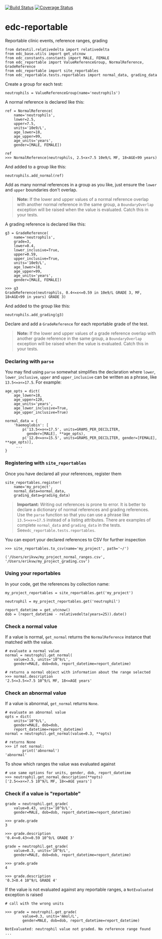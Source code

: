 [![Build Status](https://travis-ci.org/clinicedc/edc-reportable.svg?branch=develop)](https://travis-ci.org/clinicedc/edc-reportable) [![Coverage Status](https://coveralls.io/repos/github/clinicedc/edc-reportable/badge.svg?branch=develop)](https://coveralls.io/github/clinicedc/edc-reportable?branch=develop)

# edc-reportable

Reportable clinic events, reference ranges, grading


    from dateutil.relativedelta import relativedelta
    from edc_base.utils import get_utcnow
    from edc_constants.constants import MALE, FEMALE
    from edc_reportable import ValueReferenceGroup, NormalReference, GradeReference
    from edc_reportable import site_reportables
    from edc_reportable.tests.reportables import normal_data, grading_data
    
Create a group for each test:

    neutrophils = ValueReferenceGroup(name='neutrophils')

A normal reference is declared like this:

    ref = NormalReference(
        name='neutrophils',
        lower=2.5,
        upper=7.5,
        units='10e9/L',
        age_lower=18,
        age_upper=99,
        age_units='years',
        gender=[MALE, FEMALE])
    
    ref
    >>> NormalReference(neutrophils, 2.5<x<7.5 10e9/L MF, 18<AGE<99 years)   

And added to a group like this:
    
    neutrophils.add_normal(ref)
 
Add as many normal references in a group as you like, just ensure the `lower` and `upper` boundaries don't overlap.

> __Note:__ If the lower and upper values of a normal reference overlap 
> with another normal reference in the same group, a `BoundaryOverlap`
> exception will be raised when the value is evaluated.
> Catch this in your tests.
 
A grading reference is declared like this:

    g3 = GradeReference(
        name='neutrophils',
        grade=3,
        lower=0.4,
        lower_inclusive=True,
        upper=0.59,
        upper_inclusive=True,
        units='10e9/L',
        age_lower=18,
        age_upper=99,
        age_units='years',
        gender=[MALE, FEMALE])
    
    >>> g3
    GradeReference(neutrophils, 0.4<=x<=0.59 in 10e9/L GRADE 3, MF, 18<AGE<99 in years) GRADE 3)

And added to the group like this:

    neutrophils.add_grading(g3)

Declare and add a `GradeReference` for each reportable grade of the test. 

> __Note:__ If the lower and upper values of a grade reference overlap 
> with another grade reference in the same group, a `BoundaryOverlap`
> exception will be raised when the value is evaluated.
> Catch this in your tests.


### Declaring with `parse`

You may find using `parse` somewhat simplifies the declaration where `lower`, `lower_inclusive`, `upper` and `upper_inclusive` can be written as a phrase, like `13.5<=x<=17.5`. For example:

    age_opts = dict(
        age_lower=18,
        age_upper=120,
        age_units='years',
        age_lower_inclusive=True,
        age_upper_inclusive=True)
    
    normal_data = {
        'haemoglobin': [
            p('13.5<=x<=17.5', units=GRAMS_PER_DECILITER,
              gender=[MALE], **age_opts),
            p('12.0<=x<=15.5', units=GRAMS_PER_DECILITER, gender=[FEMALE], **age_opts)],
         ...
    }


### Registering with `site_reportables`

Once you have declared all your references, register them

    site_reportables.register(
        name='my_project',
        normal_data=normal_data,
        grading_data=grading_data)

> __Important:__ Writing out references is prone to error. It is better to declare a
> dictionary of normal references and grading references. Use the `parse` function
> so that you can use a phrase like `13.5<=x<=17.5` instead of a listing attributes. 
> There are examples of complete `normal_data` and `grading_data` in the tests.
> See`edc_reportable.tests.reportables`. 

You can export your declared references to CSV for further inspection

    >>> site_reportables.to_csv(name='my_project', path='~/')
    
    ('/Users/erikvw/my_project_normal_ranges.csv',
    '/Users/erikvw/my_project_grading.csv')    

### Using your reportables

In your code, get the references by collection name:
    
    my_project_reportables = site_reportables.get('my_project')

    neutrophil = my_project_reportables.get('neutrophil')

    report_datetime = get_utcnow()
    dob = (report_datetime - relativedelta(years=25)).date() 
    
### Check a normal value

If a value is normal, `get_normal` returns the `NormalReference` instance that matched with the value. 

    # evaluate a normal value
    normal = neutrophil.get_normal(
        value=3.5, units='10^9/L',
        gender=MALE, dob=dob, report_datetime=report_datetime)

    # returns a normal object with information about the range selected
    >>> normal.description
    '2.5<=3.5<=7.5 10^9/L MF, 18<=AGE years'

### Check an abnormal value

If a value is abnormal, `get_normal` returns `None`.

    # evaluate an abnormal value
    opts = dict(
        units='10^9/L',
        gender=MALE, dob=dob,
        report_datetime=report_datetime)
    normal = neutrophil.get_normal(value=0.3, **opts)

    # returns None
    >>> if not normal:
            print('abnormal')
    'abnormal'
 
 To show which ranges the value was evaluated against

    # use same options for units, gender, dob, report_datetime
    >>> neutrophil.get_normal_description(**opts)
    ['2.5<=x<=7.5 10^9/L MF, 18<=AGE years']
    
### Check if a value is "reportable"

    grade = neutrophil.get_grade(
        value=0.43, units='10^9/L',
        gender=MALE, dob=dob, report_datetime=report_datetime)

    >>> grade.grade
    3
    
    >>> grade.description
    '0.4<=0.43<=0.59 10^9/L GRADE 3'

    grade = neutrophil.get_grade(
        value=0.3, units='10^9/L',
        gender=MALE, dob=dob, report_datetime=report_datetime)

    >>> grade.grade
    4

    >>> grade.description
    '0.3<0.4 10^9/L GRADE 4'
    
If the value is not evaluated against any reportable ranges, a `NotEvaluated` exception is raised

    # call with the wrong units
    
    >>> grade = neutrophil.get_grade(
            value=0.3, units='mmol/L',
            gender=MALE, dob=dob, report_datetime=report_datetime)

    NotEvaluated: neutrophil value not graded. No reference range found ...
